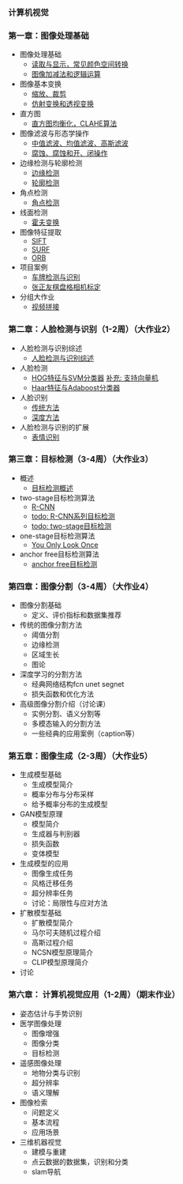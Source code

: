 ### 计算机视觉


### 第一章：图像处理基础

* 图像处理基础
	- [读取与显示，常见颜色空间转换](./notes/section1/图像的读取与保存.ipynb)
	- [图像加减法和逻辑运算](./notes/section1/图像的加减法与逻辑运算.ipynb)
* 图像基本变换
	- [缩放、裁剪](./notes/section1/图像的裁剪与缩放.ipynb)
	- [仿射变换和透视变换](./notes/section1/仿射变换与透视变换.ipynb)
* 直方图
    - [直方图均衡化，CLAHE算法](./notes/section1/直方图及其应用.ipynb)
* 图像滤波与形态学操作
	- [中值滤波、均值滤波、高斯滤波](./notes/section1/图像滤波.ipynb)
	- [腐蚀、腐蚀和开、闭操作](./notes/section1/形态学操作.ipynb)
* 边缘检测与轮廓检测
	- [边缘检测](./notes/section1/边缘检测.ipynb)
	- [轮廓检测](./notes/section1/轮廓检测.ipynb)
* 角点检测
    - [角点检测](./notes/section1/角点检测.ipynb)
* 线面检测
    - [霍夫变换](./notes/section1/霍夫变换.ipynb)
* 图像特征提取
	- [SIFT](./notes/section1/sift特征.ipynb)
	- [SURF](./notes/section1/surf特征.ipynb)
	- [ORB](./notes/section1/ORB特征.ipynb)
* 项目案例
    - [车牌检测与识别](./notes/section1/车牌检测与识别.ipynb)
    - [张正友棋盘格相机标定](./notes/section1/张正友相机标定.ipynb)
* 分组大作业
    - [视频拼接](./project/视频拼接.ipynb)

### 第二章：人脸检测与识别（1-2周）（大作业2）
* 人脸检测与识别综述
    - [人脸检测与识别综述](./notes/section2/人脸检测与识别综述.ipynb)
* 人脸检测
    - [HOG特征与SVM分类器](./notes/section2/人脸检测传统方法.ipynb) [补充: 支持向量机](./notes/section2/支持向量机.ipynb)
    - [Haar特征与Adaboost分类器](./notes/section2/人脸检测传统方法2.ipynb)
* 人脸识别
    - [传统方法](./notes/section2/人脸识别传统方法.ipynb)
    - [深度方法](./notes/section2/人脸识别中的深度学习.ipynb)
* 人脸检测与识别的扩展
    - [表情识别](./notes/section2/表情识别方法概述.ipynb)

### 第三章：目标检测（3-4周）（大作业3）
* 概述
    - [目标检测概述](./notes/section3/introduction.ipynb)
* two-stage目标检测算法
    - [R-CNN](./notes/section3/rcnn.ipynb)
    - [todo: R-CNN系列目标检测](./notes/section3/fastrcnn.ipynb)
    - [todo: two-stage目标检测](./notes/section3/two_stage拓展.ipynb)
* one-stage目标检测算法
    - [You Only Look Once](./notes/section3/yolo.ipynb)
* anchor free目标检测算法
    - [anchor free目标检测](./notes/section3/anchorfree.ipynb)


### 第四章：图像分割（3-4周）（大作业4）
* 图像分割基础
	- 定义、评价指标和数据集推荐
* 传统的图像分割方法
	- 阈值分割
	- 边缘检测
	- 区域生长
	- 图论
* 深度学习的分割方法
	- 经典网络结构fcn unet segnet
	- 损失函数和优化方法
* 高级图像分割介绍（讨论课）
	- 实例分割、语义分割等
	- 多模态输入的分割方法
	- 一些经典的应用案例（caption等）

### 第五章：图像生成（2-3周）（大作业5）
* 生成模型基础
	- 生成模型简介
	- 概率分布与分布采样
	- 给予概率分布的生成模型
* GAN模型原理
	- 模型简介
	- 生成器与判别器
	- 损失函数
	- 变体模型
* 生成模型的应用
	- 图像生成任务
	- 风格迁移任务
	- 超分辨率任务
	- 讨论：局限性与应对方法
* 扩散模型基础
	- 扩散模型简介
	- 马尔可夫随机过程介绍
	- 高斯过程介绍
	- NCSN模型原理简介
	- CLIP模型原理简介
* 讨论

### 第六章： 计算机视觉应用（1-2周）（期末作业）
* 姿态估计与手势识别
* 医学图像处理
	- 图像增强
	- 图像分类
	- 目标检测
* 遥感图像处理
	- 地物分类与识别
	- 超分辨率
	- 语义理解
* 图像检索
	- 问题定义
	- 基本流程
	- 应用场景
* 三维机器视觉
	- 建模与重建
	- 点云数据的数据集，识别和分类
	- slam导航



	